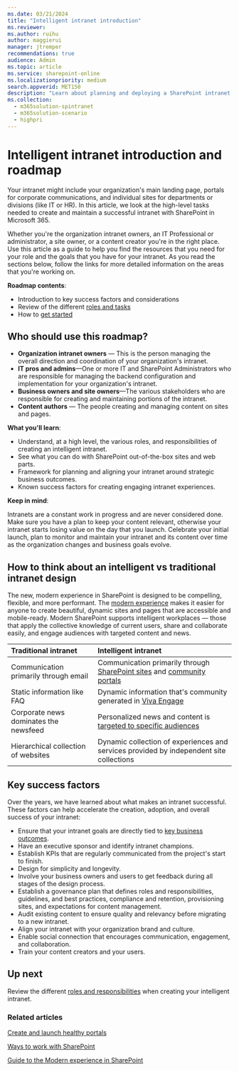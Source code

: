 ```yaml
---
ms.date: 03/21/2024
title: "Intelligent intranet introduction"
ms.reviewer: 
ms.author: ruihu
author: maggierui
manager: jtremper
recommendations: true
audience: Admin
ms.topic: article
ms.service: sharepoint-online
ms.localizationpriority: medium
search.appverid: MET150
description: "Learn about planning and deploying a SharePoint intranet."
ms.collection: 
  - m365solution-spintranet
  - m365solution-scenario
  - highpri
---
```


# Intelligent intranet introduction and roadmap

Your intranet might include your organization's main landing page, portals for corporate communications, and individual sites for departments or divisions (like IT or HR). In this article, we look at the high-level tasks needed to create and maintain a successful intranet with SharePoint in Microsoft 365.

Whether you're the organization intranet owners, an IT Professional or administrator, a site owner, or a content creator you're in the right place. Use this article as a guide to help you find the resources that you need for your role and the goals that you have for your intranet. As you read the sections below, follow the links for more detailed information on the areas that you're working on.

**Roadmap contents**:

- Introduction to key success factors and considerations
- Review of the different [roles and tasks](intranet-roles-tasks.md)
- How to [get started](intranet-get-started.md)

## Who should use this roadmap?

- **Organization intranet owners** — This is the person managing the overall direction and coordination of your organization's intranet.
- **IT pros and admins**—One or more IT and SharePoint Administrators who are responsible for managing the backend configuration and implementation for your organization's intranet.
- **Business owners and site owners**—The various stakeholders who are responsible for creating and maintaining portions of the intranet.
- **Content authors** — The people creating and managing content on sites and pages.

**What you'll learn**:

- Understand, at a high level, the various roles, and responsibilities of creating an intelligent intranet.
- See what you can do with SharePoint out-of-the-box sites and web parts.
- Framework for planning and aligning your intranet around strategic business outcomes.
- Known success factors for creating engaging intranet experiences.

**Keep in mind**:

Intranets are a constant work in progress and are never considered done. Make sure you have a plan to keep your content relevant, otherwise your intranet starts losing value on the day that you launch. Celebrate your initial launch, plan to monitor and maintain your intranet and its content over time as the organization changes and business goals evolve.

## How to think about an intelligent vs traditional intranet design

The new, modern experience in SharePoint is designed to be compelling, flexible, and more performant. The [modern experience](trad-vs-modern-intranet.md) makes it easier for anyone to create beautiful, dynamic sites and pages that are accessible and mobile-ready. Modern SharePoint supports intelligent workplaces — those that apply the collective knowledge of current users, share and collaborate easily, and engage audiences with targeted content and news. 


| Traditional intranet           | Intelligent intranet                |
| :----------------------------- | :----------------------------- |
| Communication primarily through email  | Communication primarily through [SharePoint sites](https://support.office.com/article/What-is-a-SharePoint-communication-site-94A33429-E580-45C3-A090-5512A8070732) and [community portals](https://support.microsoft.com/office/what-is-viva-engage-1b0f3b3e-89ee-4b66-aac5-30def12f287c)| 
| Static information like FAQ| Dynamic information that's community generated in [Viva Engage](https://support.office.com/article/Video-What-is-yammer-1b0f3b3e-89ee-4b66-aac5-30def12f287c)| 
| Corporate news dominates the newsfeed | Personalized news and content is [targeted to specific audiences](https://support.office.com/article/target-files-news-and-pages-to-specific-audiences-33d84cb6-14ed-4e53-a426-74c38ea32293) | 
|Hierarchical collection of websites | Dynamic collection of experiences and services provided by independent site collections |

## Key success factors

Over the years, we have learned about what makes an intranet successful. These factors can help accelerate the creation, adoption, and overall success of your intranet:

- Ensure that your intranet goals are directly tied to [key business outcomes](./plan-intranet.md).
- Have an executive sponsor and identify intranet champions.
- Establish KPIs that are regularly communicated from the project's start to finish.
- Design for simplicity and longevity.
- Involve your business owners and users to get feedback during all stages of the design process.
- Establish a governance plan that defines roles and responsibilities, guidelines, and best practices, compliance and retention, provisioning sites, and expectations for content management.
- Audit existing content to ensure quality and relevancy before migrating to a new intranet.
- Align your intranet with your organization brand and culture.
- Enable social connection that encourages communication, engagement, and collaboration.
- Train your content creators and your users.

## Up next

Review the different [roles and responsibilities](intranet-roles-tasks.md) when creating your intelligent intranet.

### Related articles

[Create and launch healthy portals](/sharepoint/portal-health)

[Ways to work with SharePoint](https://support.office.com/article/ways-to-work-with-sharepoint-17688238-3285-47cf-b8c7-cba3764acbdf)

[Guide to the Modern experience in SharePoint](./guide-to-sharepoint-modern-experience.md)
